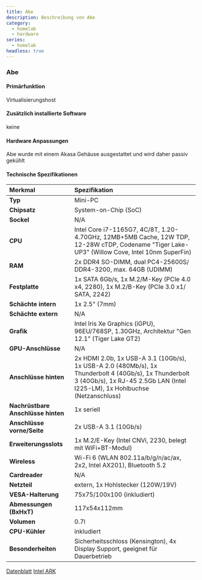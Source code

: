 ```yaml
---
title: Abe
description: Beschreibung von Abe
category:
  - homelab
  - hardware
series:
  - homelab
headless: true
---
```


### Abe

#### Primärfunktion

Virtualisierungshost

#### Zusätzlich installierte Software

keine

#### Hardware Anpassungen

Abe wurde mit einem Akasa Gehäuse ausgestattet und wird daher passiv gekühlt

#### Technische Spezifikationen

| Merkmal | Spezifikation |
| :--- | :--- |
| **Typ** | Mini-PC |
| **Chipsatz** | System-on-Chip (SoC) |
| **Sockel** | N/A |
| **CPU** | Intel Core i7-1165G7, 4C/8T, 1.20-4.70GHz, 12MB+5MB Cache, 12W TDP, 12-28W cTDP, Codename "Tiger Lake-UP3" (Willow Cove, Intel 10nm SuperFin) |
| **RAM** | 2x DDR4 SO-DIMM, dual PC4-25600S/​DDR4-3200, max. 64GB (UDIMM) |
| **Festplatte** | 1x SATA 6Gb/​s, 1x M.2/​M-Key (PCIe 4.0 x4, 2280), 1x M.2/​B-Key (PCIe 3.0 x1/​SATA, 2242) |
| **Schächte intern** | 1x 2.5" (7mm) |
| **Schächte extern** | N/A |
| **Grafik** | Intel Iris Xe Graphics (iGPU), 96EU/768SP, 1.30GHz, Architektur "Gen 12.1" (Tiger Lake GT2) |
| **GPU-Anschlüsse** | N/A |
| **Anschlüsse hinten** | 2x HDMI 2.0b, 1x USB-A 3.1 (10Gb/​s), 1x USB-A 2.0 (480Mb/​s), 1x Thunderbolt 4 (40Gb/​s), 1x Thunderbolt 3 (40Gb/​s), 1x RJ-45 2.5Gb LAN (Intel I225-LM), 1x Hohlbuchse (Netzanschluss) |
| **Nachrüstbare Anschlüsse hinten** | 1x seriell |
| **Anschlüsse vorne/Seite** | 2x USB-A 3.1 (10Gb/​s) |
| **Erweiterungsslots** | 1x M.2/​E-Key (Intel CNVi, 2230, belegt mit WiFi+BT-Modul) |
| **Wireless** | Wi-Fi 6 (WLAN 802.11a/​b/​g/​n/​ac/​ax, 2x2, Intel AX201), Bluetooth 5.2 |
| **Cardreader** | N/A |
| **Netzteil** | extern, 1x Hohlstecker (120W/​19V) |
| **VESA-Halterung** | 75x75/​100x100 (inkludiert) |
| **Abmessungen (BxHxT)** | 117x54x112mm |
| **Volumen** | 0.7l |
| **CPU-Kühler** | inkludiert |
| **Besonderheiten** | Sicherheitsschloss (Kensington), 4x Display Support, geeignet für Dauerbetrieb |

[Datenblatt](https://gzhls.at/blob/ldb/3/5/3/3/ff7d6d93f4ab6a04b2f2452625342425e2a2.pdf)
[Intel ARK](https://www.intel.com/content/www/us/en/products/sku/205605/intel-nuc-11-pro-kit-nuc11tnhi7.html)
